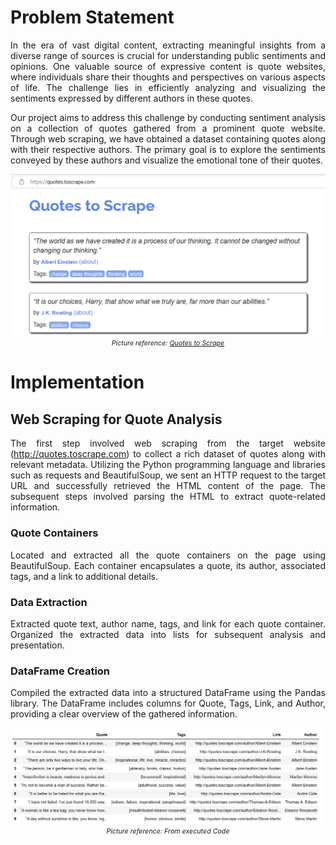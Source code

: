 # Problem Statement

<div style="text-align: justify;">

In the era of vast digital content, extracting meaningful insights from a diverse range of sources is crucial for understanding public sentiments and opinions. One valuable source of expressive content is quote websites, where individuals share their thoughts and perspectives on various aspects of life. The challenge lies in efficiently analyzing and visualizing the sentiments expressed by different authors in these quotes.

Our project aims to address this challenge by conducting sentiment analysis on a collection of quotes gathered from a prominent quote website. Through web scraping, we have obtained a dataset containing quotes along with their respective authors. The primary goal is to explore the sentiments conveyed by these authors and visualize the emotional tone of their quotes.

</div>

![Quote Scrape Image](assets/Quotes_Scrape.png)
<span style="font-size: 8pt; text-align: center; display: block;">*Picture reference: [Quotes to Scrape](https://quotes.toscrape.com/)*</span>

# Implementation

## Web Scraping for Quote Analysis

<div style="text-align: justify;">

The first step involved web scraping from the target website (http://quotes.toscrape.com) to collect a rich dataset of quotes along with relevant metadata. Utilizing the Python programming language and libraries such as requests and BeautifulSoup, we sent an HTTP request to the target URL and successfully retrieved the HTML content of the page. The subsequent steps involved parsing the HTML to extract quote-related information.

</div>

### Quote Containers

<div style="text-align: justify;">

Located and extracted all the quote containers on the page using BeautifulSoup. Each container encapsulates a quote, its author, associated tags, and a link to additional details.

</div>

### Data Extraction

<div style="text-align: justify;">

Extracted quote text, author name, tags, and link for each quote container. Organized the extracted data into lists for subsequent analysis and presentation.

</div>

### DataFrame Creation

<div style="text-align: justify;">

Compiled the extracted data into a structured DataFrame using the Pandas library. The DataFrame includes columns for Quote, Tags, Link, and Author, providing a clear overview of the gathered information.

</div>

![Webscrapped Image](assets/webscrapped_data.png)
<span style="font-size: 8pt; text-align: center; display: block;">*Picture reference: From executed Code*</span>
